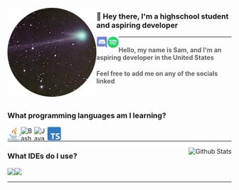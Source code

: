 <!--- Thanks to LlamaLad7 and Koding dev for the inspiration! https://github.com/LlamaLad7/LlamaLad7 https://github.com/KodingDev --->

<img 
     align="left" alt="Avatar" width="200px" 
          src="https://github.com/Scherso/Scherso/blob/main/assets/08A59807-51EF-4817-B7F2-D5B2E1690D0A.png" 
/>

### 👋 Hey there, I'm a highschool student and aspiring developer

<!--- Drawing the Spotify and Discord logos behind the page break, href is a link to the corresponding links. --->

<a href="https://discordapp.com/users/492816296103378948">
    <img align="left" alt="Discord" width="25px" height="25" 
         src="https://github.com/Scherso/Scherso/blob/main/assets/discord.svg">
</a>

<a href="https://open.spotify.com/user/7xiu2hms0kghfyn9b2iw91dms?si=QyYfNVUVQQ-E89r2sDZXHA">
    <img align="left" alt="Spotify" width="25px" height="25" 
         src="https://github.com/Scherso/Scherso/blob/main/assets/spotify.svg">
</a>

------

> #### Hello, my name is Sam, and I'm an aspiring developer in the United States
> #### Feel free to add me on any of the socials linked

<!--- I use FreeBSD, btw. --->

<br /> 

### What programming languages am I learning?

<!--- This is a bunch of images with their corresponding links, if there is a more organized way to do this dm me pls, Salmon#2355 --->

<a href="https://www.java.com/en/download/help/whatis_java.html">
    <img align="left" alt="Java" width="30px" height="30" 
         src="https://github.com/Scherso/Scherso/blob/main/assets/java-seeklogo.com.svg">
</a>

<a href="https://www.gnu.org/software/bash/">
    <img align="left" alt="Bash" width="30" height="30" 
         src="https://upload.wikimedia.org/wikipedia/commons/4/4b/Bash_Logo_Colored.svg" />
</a>

<a href="https://javascript.com/">
    <img align="left" alt="JavaScript" width="30" height="30" 
         src="https://upload.wikimedia.org/wikipedia/commons/6/6a/JavaScript-logo.png" />
</a>

<a href="https://www.typescriptlang.org/">
    <img align="left" alt="TypeScript" width="30" height="30" 
         src="https://github.com/Scherso/Scherso/blob/main/assets/ts-logo-512.png" />
</a> 

<br />

----

<a href="https://github.com/Scherso/Scherso">
    <img align="right" alt="Github Stats"
         src="https://github-readme-stats.vercel.app/api?username=Scherso&&show_icons=true&title_color=fff&icon_color=a3a3a3&text_color=9f9f9f&bg_color=151515">
</a>

### What IDEs do I use?

<a href="https://www.jetbrains.com/idea/">
    <img align="left" height="30" 
         src="https://resources.jetbrains.com/storage/products/company/brand/logos/IntelliJ_IDEA_icon.svg">  
</a>

<a href="https://code.visualstudio.com/">
    <img align="left" height="30" 
         src="https://user-images.githubusercontent.com/674621/71187801-14e60a80-2280-11ea-94c9-e56576f76baf.png">
</a>

<br />

---- 
<!---
Scherso/Scherso is a ✨ special ✨ repository because its `README.md` (this file) appears on your GitHub profile.
You can click the Preview link to take a look at your changes.
--->
